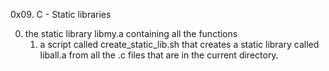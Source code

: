0x09. C - Static libraries

0. the static library libmy.a containing all the functions
	1. a script called create_static_lib.sh that creates a static library called liball.a from all the .c files that are in the current directory.
